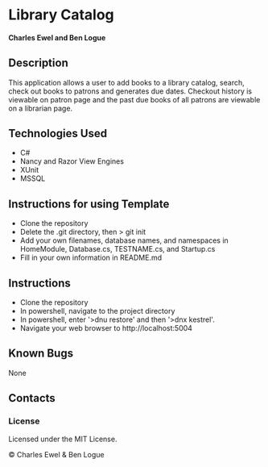 # Library Catalog

#### 

#### Charles Ewel and Ben Logue

## Description

This application allows a user to add books to a library catalog, search, check out books to patrons and generates due dates. Checkout history is viewable on patron page and the past due books of all patrons are viewable on a librarian page. 

## Technologies Used

* C#
* Nancy and Razor View Engines
* XUnit
* MSSQL

## Instructions for using Template

* Clone the repository
* Delete the .git directory, then > git init
* Add your own filenames, database names, and namespaces in HomeModule, Database.cs, TESTNAME.cs, and Startup.cs
* Fill in your own information in README.md


## Instructions

* Clone the repository
* In powershell, navigate to the project directory
* In powershell, enter '>dnu restore' and then '>dnx kestrel'.
* Navigate your web browser to http://localhost:5004

## Known Bugs

None

## Contacts



### License

Licensed under the MIT License.

&copy; Charles Ewel & Ben Logue
